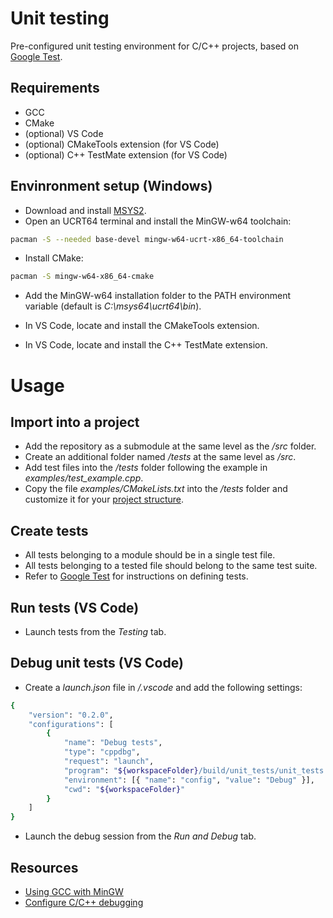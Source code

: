 # Unit testing
Pre-configured unit testing environment for C/C++ projects, based on [Google Test](https://google.github.io/googletest/).

## Requirements
* GCC
* CMake
* (optional) VS Code
* (optional) CMakeTools extension (for VS Code)
* (optional) C++ TestMate extension (for VS Code)

## Envinronment setup (Windows)
* Download and install [MSYS2](https://www.msys2.org/).
* Open an UCRT64 terminal and install the MinGW-w64 toolchain:
```bash
pacman -S --needed base-devel mingw-w64-ucrt-x86_64-toolchain
```
* Install CMake:
```bash
pacman -S mingw-w64-x86_64-cmake
```
* Add the MinGW-w64 installation folder to the PATH environment variable (default is *C:\msys64\ucrt64\bin*).

* In VS Code, locate and install the CMakeTools extension.
* In VS Code, locate and install the C++ TestMate extension.

# Usage
## Import into a project
* Add the repository as a submodule at the same level as the */src* folder.
* Create an additional folder named */tests* at the same level as */src*.
* Add test files into the */tests* folder following the example in *examples/test_example.cpp*.
* Copy the file *examples/CMakeLists.txt* into the */tests* folder and customize it for your [project structure](examples/project_structure.md).

## Create tests
* All tests belonging to a module should be in a single test file.
* All tests belonging to a tested file should belong to the same test suite.
* Refer to [Google Test](https://google.github.io/googletest/) for instructions on defining tests.

## Run tests (VS Code)
* Launch tests from the *Testing* tab.

## Debug unit tests (VS Code)
* Create a *launch.json* file in */.vscode* and add the following settings:
```bash
{
    "version": "0.2.0",
    "configurations": [
        {
            "name": "Debug tests",
            "type": "cppdbg",
            "request": "launch",
            "program": "${workspaceFolder}/build/unit_tests/unit_tests.exe",
            "environment": [{ "name": "config", "value": "Debug" }],
            "cwd": "${workspaceFolder}"
        }
    ]
}
```
* Launch the debug session from the *Run and Debug* tab.

## Resources

* [Using GCC with MinGW](https://code.visualstudio.com/docs/cpp/config-mingw)
* [Configure C/C++ debugging](https://code.visualstudio.com/docs/cpp/launch-json-reference)
